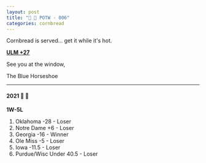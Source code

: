 ```yaml
---
layout: post
title: "🌽 🍞 POTW - 006"
categories: cornbread
---
```


Cornbread is served... get it while it's hot.

[**ULM +27**](https://www.tiktok.com/@deephousevinyasa/video/7024875406587071750?is_copy_url=0&is_from_webapp=v1&sender_device=pc&sender_web_id=7020603998973986309)

See you at the window,  

The Blue Horseshoe

---

#### 2021 🌽 🍞

**1W-5L**

1. Oklahoma -28 - Loser  
2. Notre Dame +6 - Loser  
3. Georgia -16 - Winner  
4. Ole Miss -5 - Loser  
5. Iowa -11.5 - Loser  
6. Purdue/Wisc Under 40.5 - Loser  
